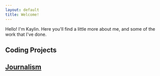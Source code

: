 ```yaml
---
layout: default
title: Welcome!
---
```

Hello! I'm Kaylin. Here you'll find a little more about me, and some of the work that I've done.

<h2>Coding Projects<h2>

<h2><a href="https://kaylinli.github.io/journalism">Journalism</a><h2>
